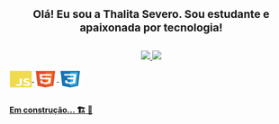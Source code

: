 ### <div align="center"><h3>Olá! Eu sou a Thalita Severo. Sou estudante e apaixonada por tecnologia!</h3>
  
  ##
    
<div align="center">
  <a href="https://github.com/thalitasevero">
  <img height="160em" src="https://github-readme-stats.vercel.app/api?username=thalitasevero&show_icons=true&theme=dracula&include_all_commits=true&count_private=true"/>
  <img height="160em" src="https://github-readme-stats.vercel.app/api/top-langs/?username=thalitasevero&layout=compact&langs_count=7&theme=dracula"/>
</div>
  
  <div style="display: inline_block"><br>
  <img align="center" alt="Thalita-Js" height="30" width="40" src="https://raw.githubusercontent.com/devicons/devicon/master/icons/javascript/javascript-plain.svg">
  <img align="center" alt="Thalita-HTML" height="30" width="40" src="https://raw.githubusercontent.com/devicons/devicon/master/icons/html5/html5-original.svg">
  <img align="center" alt="Thalita-CSS" height="30" width="40" src="https://raw.githubusercontent.com/devicons/devicon/master/icons/css3/css3-original.svg">
</div>
  
##

<h4>Em construção... 🏗️ 🔨</h3>
